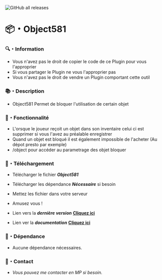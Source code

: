 ![GitHub all releases](https://img.shields.io/github/downloads/Shape581/Object581/total)

# :package:・Object581

### :mag:・Information

- Vous n'avez pas le droit de copier le code de ce Plugin pour vous l'approprier
- Si vous partager le Plugin ne vous l'approprier pas
- Vous n'avez pas le droit de vendre un Plugin comportant cette outil

### :books:・Description

- Object581 Permet de bloquer l'utilisation de certain objet

### :toolbox:・Fonctionnalité

- L'orsque le joueur reçoit un objet dans son inventaire celui ci est supprimer si vous l'avez au préalable enregistrer
- Quand un objet est bloqué il est également impossible de l'acheter (Au dépot presto par exemple)
- /object pour accéder au parametrage des objet bloquer

### :link:・Téléchargement

- Télécharger le fichier ***Object581***
- Télécharger les dépendance ***Nécessaire*** si besoin
- Mettez les fichier dans votre serveur
- Amusez vous !

- Lien vers la ***dernière version*** **[Cliquez ici](https://github.com/Shape581/Object581/releases/latest)**
- Lien ver la ***documentation*** **[Cliquez ici](https://github.com/Shape581/Object581)**

### :link:・Dépendance

- Aucune dépendance nécessaires.

### :speech_balloon:・Contact

- *Vous pouvez me contacter en MP si besoin.*
